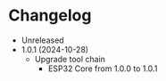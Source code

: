 # Changelog

* Unreleased
* 1.0.1 (2024-10-28)
    * Upgrade tool chain
        * ESP32 Core from 1.0.0 to 1.0.1

